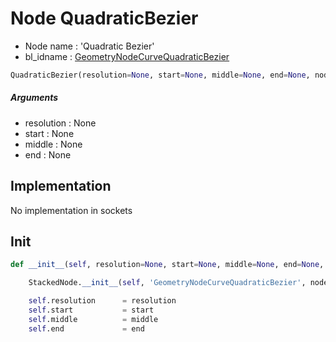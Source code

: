 # Node QuadraticBezier

- Node name : 'Quadratic Bezier'
- bl_idname : [GeometryNodeCurveQuadraticBezier](https://docs.blender.org/api/current/bpy.types.{bl_idname}.html)


``` python
QuadraticBezier(resolution=None, start=None, middle=None, end=None, node_label=None, node_color=None)
```
##### Arguments

- resolution : None
- start : None
- middle : None
- end : None

## Implementation

No implementation in sockets

## Init

``` python
def __init__(self, resolution=None, start=None, middle=None, end=None, node_label=None, node_color=None):

    StackedNode.__init__(self, 'GeometryNodeCurveQuadraticBezier', node_label=node_label, node_color=node_color)

    self.resolution      = resolution
    self.start           = start
    self.middle          = middle
    self.end             = end
```
